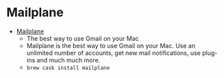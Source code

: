 # Mailplane
- [Mailplane](https://mailplaneapp.com/)
  -  The best way to use Gmail on your Mac  
  - Mailplane is the best way to use Gmail on your Mac. Use an unlimited number of accounts, get new mail notifications, use plug-ins and much much more.
  - `brew cask install mailplane`
